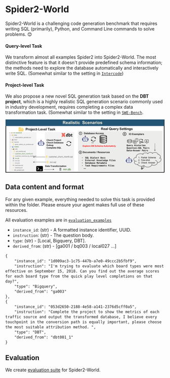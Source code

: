 # Spider2-World

Spider2-World is a challenging code generation benchmark that requires writing SQL (primarily), Python, and Command Line commands to solve problems. 😊

#### Query-level Task
We transform almost all examples Spider2 into Spider2-World. The most distinctive feature is that it doesn't provide predefined schema information; the methods need to explore the database automatically and interactively write SQL. (Somewhat similar to the setting in [`Intercode`](https://github.com/princeton-nlp/intercode))

#### Project-level Task
We also propose a new novel SQL generation task based on the **DBT project**, which is a highly realistic SQL generation scenario commonly used in industry development, requires completing a complex data transformation task. (Somewhat similar to the setting in [`SWE-Bench`](https://www.swebench.com/).


![Local Image](../assets/Spider2-World.png)



## Data content and format

For any given example, everything needed to solve this task is provided within the folder. Please ensure your agent makes full use of these resources.


All evaluation examples are in [`evaluation_examples`](https://github.com/xlang-ai/Spider2/tree/main/Spider2-World/evaluation_examples) 


- `instance_id`: (str) - A formatted instance identifier, UUID.
- `instruction`: (str) - The question body.
- `type`: (str) - [Local, Bigquery, DBT].
- `derived_from`: (str) - [ga001 / bq003 / local027 ...]

```
{
    "instance_id": "1d009ac3-1c75-447b-a7e0-49ccc2b5fbf9", 
    "instruction": "I'm trying to evaluate which board types were most effective on September 15, 2018. Can you find out the average scores for each board type from the quick play level completions on that day?", 
    "type": "Bigquery", 
    "derived_from": "ga003"
},
{
    "instance_id": "053d2650-2188-4e58-a141-2376d5cff0a5", 
    "instruction": "Complete the project to show the metrics of each traffic source and output the transformed database, I believe every touchpoint in the conversion path is equally important, please choose the most suitable attribution method. ", 
    "type": "DBT", 
    "derived_from": "dbt001_1"
}
```


## Evaluation

We create [evaluation suite](https://github.com/xlang-ai/Spider2/tree/main/Spider2-World/evaluation_suite) for Spider2-World.





